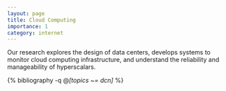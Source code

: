 ```yaml
---
layout: page
title: Cloud Computing
importance: 1
category: internet
---
```


Our research explores the design of data centers, develops systems to monitor cloud computing infrastructure, and understand the reliability and manageability of hyperscalars.

<div class="publications">

  {% bibliography -q @*[topics ~= dcn]* %}
  
</div>  

